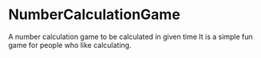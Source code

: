 # NumberCalculationGame
 A number calculation game to be calculated in given time
 It is a simple fun game for people who like calculating.
 

